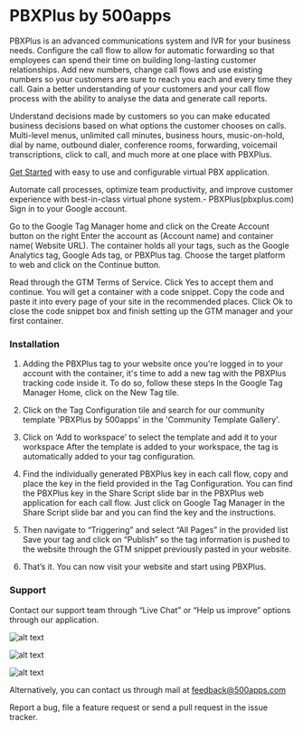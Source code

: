 # PBXPlus by 500apps
PBXPlus is an advanced communications system and IVR for your business needs. Configure the call flow to allow for automatic forwarding so that employees can spend their time on building long-lasting customer relationships. Add new numbers, change call flows and use existing numbers so your customers are sure to reach you each and every time they call. Gain a better understanding of your customers and your call flow process with the ability to analyse the data and generate call reports. 

Understand decisions made by customers so you can make educated business decisions based on what options the customer chooses on calls. Multi-level menus, unlimited call minutes, business hours, music-on-hold, dial by name, outbound dialer, conference rooms, forwarding, voicemail transcriptions, click to call, and much more at one place with PBXPlus.

[Get Started](pbxplus.com) with easy to use and configurable virtual PBX application. 

Automate call processes, optimize team productivity, and improve customer experience with best-in-class virtual phone system.- PBXPlus(pbxplus.com)
Sign in to your Google account.

Go to the Google Tag Manager home and click on the Create Account button on the right
Enter the account as (Account name) and container name( Website URL).
The container holds all your tags, such as the Google Analytics tag, Google Ads tag, or PBXPlus tag. Choose the target platform to web and click on the Continue button.

Read through the GTM Terms of Service. Click Yes to accept them and continue.
You will get a container with a code snippet. Copy the code and paste it into every page of your site in the recommended places. Click Ok to close the code snippet box and finish setting up the GTM manager and your first container.

### Installation 

1. Adding the PBXPlus tag to your website once you're logged in to your account with the container, it's time to add a new tag with the PBXPlus tracking code inside it. To do so, follow these steps
In the Google Tag Manager Home, click on the New Tag tile.


2. Click on the Tag Configuration tile and search for our community template 'PBXPlus by 500apps' in the 'Community Template Gallery'.


3. Click on ‘Add to workspace’ to select the template and add it to your workspace
After the template is added to your workspace, the tag is automatically added to your tag configuration.


4. Find the individually generated PBXPlus key in each call flow, copy and place the key in the field provided in the Tag Configuration. You can find the PBXPlus key in the Share Script slide bar in the PBXPlus web application for each call flow. Just click on Google Tag Manager in the Share Script slide bar and you can find the key and the instructions.


5. Then navigate to “Triggering” and select “All Pages” in the provided list
Save your tag and click on “Publish” so the tag information is pushed to the website through the GTM snippet previously pasted in your website.


6. That’s it. You can now visit your website and start using PBXPlus.


### Support

Contact our support team through “Live Chat” or “Help us improve” options through our application.

![alt text](https://infinity.500apps.com/img/pushninja/GTM-Image-1.png)

![alt text](https://infinity.500apps.com/img/pushninja/GTM-Image-2.png)

![alt text](https://infinity.500apps.com/img/pushninja/GTM-Image-3.png)

Alternatively, you can contact us through mail at feedback@500apps.com 

Report a bug, file a feature request or send a pull request in the issue tracker.
